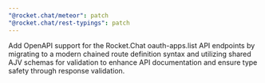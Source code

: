 ```yaml
---
"@rocket.chat/meteor": patch
"@rocket.chat/rest-typings": patch
---
```


Add OpenAPI support for the Rocket.Chat oauth-apps.list API endpoints by migrating to a modern chained route definition syntax and utilizing shared AJV schemas for validation to enhance API documentation and ensure type safety through response validation.
